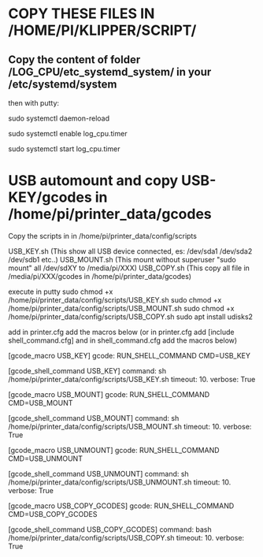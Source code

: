 # COPY THESE FILES IN /HOME/PI/KLIPPER/SCRIPT/


## Copy the content of folder /LOG_CPU/etc_systemd_system/ in your /etc/systemd/system
then with putty:

sudo systemctl daemon-reload 

sudo systemctl enable log_cpu.timer

sudo systemctl start log_cpu.timer


#  USB automount and copy USB-KEY/gcodes in /home/pi/printer_data/gcodes

Copy the scripts in in /home/pi/printer_data/config/scripts

USB_KEY.sh     (This show all USB device connected, es: /dev/sda1 /dev/sda2 /dev/sdb1 etc..)
USB_MOUNT.sh   (This mount without superuser "sudo mount" all /dev/sdXY to /media/pi/XXX)
USB_COPY.sh    (This copy all file in /media/pi/XXX/gcodes in /home/pi/printer_data/gcodes)

execute in putty
sudo chmod +x /home/pi/printer_data/config/scripts/USB_KEY.sh
sudo chmod +x /home/pi/printer_data/config/scripts/USB_MOUNT.sh
sudo chmod +x /home/pi/printer_data/config/scripts/USB_COPY.sh
sudo apt install udisks2


add in printer.cfg add the macros below
(or in printer.cfg add [include shell_command.cfg] and in shell_command.cfg add the macros below)


[gcode_macro USB_KEY]
gcode:
    RUN_SHELL_COMMAND CMD=USB_KEY

[gcode_shell_command USB_KEY]
command: sh /home/pi/printer_data/config/scripts/USB_KEY.sh
timeout: 10.
verbose: True


[gcode_macro USB_MOUNT]
gcode:
    RUN_SHELL_COMMAND CMD=USB_MOUNT

[gcode_shell_command USB_MOUNT]
command: sh /home/pi/printer_data/config/scripts/USB_MOUNT.sh
timeout: 10.
verbose: True

[gcode_macro USB_UNMOUNT]
gcode:
    RUN_SHELL_COMMAND CMD=USB_UNMOUNT

[gcode_shell_command USB_UNMOUNT]
command: sh /home/pi/printer_data/config/scripts/USB_UNMOUNT.sh
timeout: 10.
verbose: True

[gcode_macro USB_COPY_GCODES]
gcode:
    RUN_SHELL_COMMAND CMD=USB_COPY_GCODES

[gcode_shell_command USB_COPY_GCODES]
command: bash /home/pi/printer_data/config/scripts/USB_COPY.sh
timeout: 10.
verbose: True
